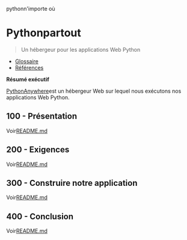 pythonn'importe où

# Pythonpartout

> Un hébergeur pour les applications Web Python

-   [Glossaire](./GLOSSARY.md)
-   [Références](./REFERENCES.md)

**Résumé exécutif**

[PythonAnywhere](https://www.pythonanywhere.com/user/wvanheemstra/account/)est un hébergeur Web sur lequel nous exécutons nos applications Web Python.

## 100 - Présentation

Voir[README.md](./100/README.md)

## 200 - Exigences

Voir[README.md](./200/README.md)

## 300 - Construire notre application

Voir[README.md](./300/README.md)

## 400 - Conclusion

Voir[README.md](./400/README.md)
